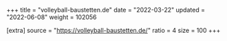 +++
title = "volleyball-baustetten.de"
date = "2022-03-22"
updated = "2022-06-08"
weight = 102056

[extra]
source = "https://volleyball-baustetten.de/"
ratio = 4
size = 100
+++
